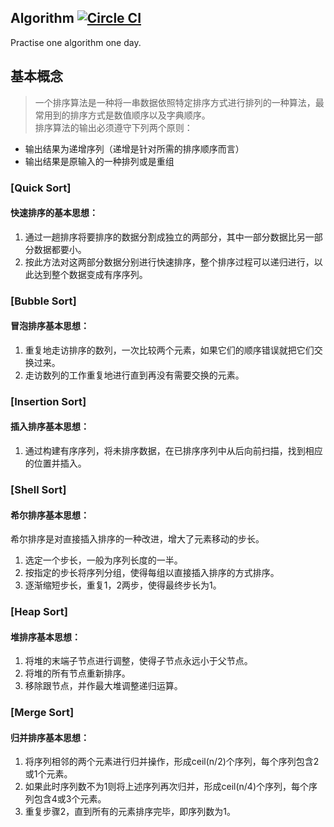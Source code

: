 Algorithm 
[![Circle CI](https://circleci.com/gh/ThreeBearsDan/Algorithm.svg?style=shield)](https://circleci.com/gh/ThreeBearsDan/Algorithm)
-----------------------
Practise one algorithm one day.

## 基本概念
>一个排序算法是一种将一串数据依照特定排序方式进行排列的一种算法，最常用到的排序方式是数值顺序以及字典顺序。    
排序算法的输出必须遵守下列两个原则：
* 输出结果为递增序列（递增是针对所需的排序顺序而言）
* 输出结果是原输入的一种排列或是重组


### [Quick Sort]
#### 快速排序的基本思想：
1. 通过一趟排序将要排序的数据分割成独立的两部分，其中一部分数据比另一部分数据都要小。
2. 按此方法对这两部分数据分别进行快速排序，整个排序过程可以递归进行，以此达到整个数据变成有序序列。

### [Bubble Sort]
#### 冒泡排序基本思想：
1. 重复地走访排序的数列，一次比较两个元素，如果它们的顺序错误就把它们交换过来。
2. 走访数列的工作重复地进行直到再没有需要交换的元素。

### [Insertion Sort]
#### 插入排序基本思想：
1. 通过构建有序序列，将未排序数据，在已排序序列中从后向前扫描，找到相应的位置并插入。

### [Shell Sort]
#### 希尔排序基本思想：
希尔排序是对直接插入排序的一种改进，增大了元素移动的步长。
1. 选定一个步长，一般为序列长度的一半。
2. 按指定的步长将序列分组，使得每组以直接插入排序的方式排序。
3. 逐渐缩短步长，重复1，2两步，使得最终步长为1。

### [Heap Sort]
#### 堆排序基本思想：
1. 将堆的末端子节点进行调整，使得子节点永远小于父节点。
2. 将堆的所有节点重新排序。
3. 移除跟节点，并作最大堆调整递归运算。

### [Merge Sort]
#### 归并排序基本思想：
1. 将序列相邻的两个元素进行归并操作，形成ceil(n/2)个序列，每个序列包含2或1个元素。
2. 如果此时序列数不为1则将上述序列再次归并，形成ceil(n/4)个序列，每个序列包含4或3个元素。
3. 重复步骤2，直到所有的元素排序完毕，即序列数为1。